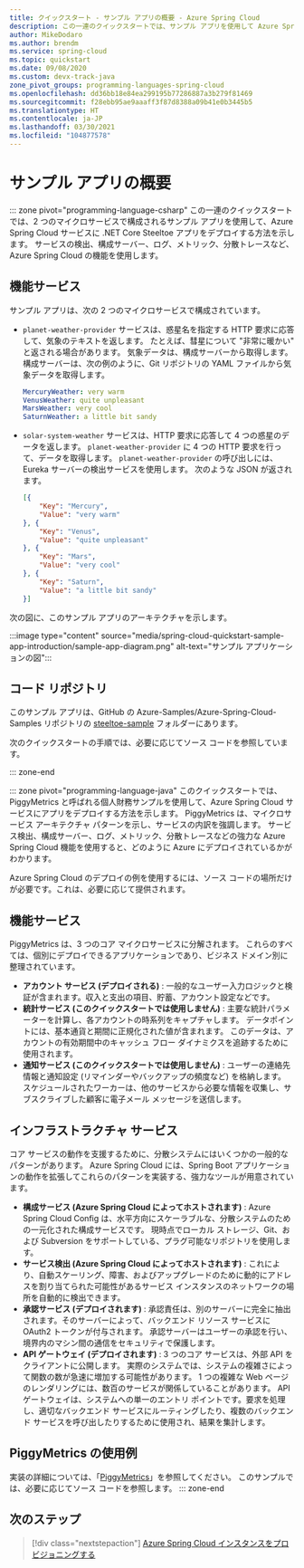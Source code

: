 ```yaml
---
title: クイックスタート - サンプル アプリの概要 - Azure Spring Cloud
description: この一連のクイックスタートでは、サンプル アプリを使用して Azure Spring Cloud にデプロイする方法について説明します。
author: MikeDodaro
ms.author: brendm
ms.service: spring-cloud
ms.topic: quickstart
ms.date: 09/08/2020
ms.custom: devx-track-java
zone_pivot_groups: programming-languages-spring-cloud
ms.openlocfilehash: dd36bb18e84ea299195b77286887a3b279f81469
ms.sourcegitcommit: f28ebb95ae9aaaff3f87d8388a09b41e0b3445b5
ms.translationtype: HT
ms.contentlocale: ja-JP
ms.lasthandoff: 03/30/2021
ms.locfileid: "104877578"
---
```

# <a name="introduction-to-the-sample-app"></a>サンプル アプリの概要

::: zone pivot="programming-language-csharp"
この一連のクイックスタートでは、2 つのマイクロサービスで構成されるサンプル アプリを使用して、Azure Spring Cloud サービスに .NET Core Steeltoe アプリをデプロイする方法を示します。 サービスの検出、構成サーバー、ログ、メトリック、分散トレースなど、Azure Spring Cloud の機能を使用します。

## <a name="functional-services"></a>機能サービス

サンプル アプリは、次の 2 つのマイクロサービスで構成されています。

* `planet-weather-provider` サービスは、惑星名を指定する HTTP 要求に応答して、気象のテキストを返します。 たとえば、彗星について "非常に暖かい" と返される場合があります。 気象データは、構成サーバーから取得します。 構成サーバーは、次の例のように、Git リポジトリの YAML ファイルから気象データを取得します。

  ```yaml
  MercuryWeather: very warm
  VenusWeather: quite unpleasant
  MarsWeather: very cool
  SaturnWeather: a little bit sandy
  ```

* `solar-system-weather` サービスは、HTTP 要求に応答して 4 つの惑星のデータを返します。 `planet-weather-provider` に 4 つの HTTP 要求を行って、データを取得します。 `planet-weather-provider` の呼び出しには、Eureka サーバーの検出サービスを使用します。 次のような JSON が返されます。

  ```json
  [{
      "Key": "Mercury",
      "Value": "very warm"
  }, {
      "Key": "Venus",
      "Value": "quite unpleasant"
  }, {
      "Key": "Mars",
      "Value": "very cool"
  }, {
      "Key": "Saturn",
      "Value": "a little bit sandy"
  }]
  ```

次の図に、このサンプル アプリのアーキテクチャを示します。

:::image type="content" source="media/spring-cloud-quickstart-sample-app-introduction/sample-app-diagram.png" alt-text="サンプル アプリケーションの図":::

## <a name="code-repository"></a>コード リポジトリ

このサンプル アプリは、GitHub の Azure-Samples/Azure-Spring-Cloud-Samples リポジトリの [steeltoe-sample](https://github.com/Azure-Samples/Azure-Spring-Cloud-Samples/tree/master/steeltoe-sample) フォルダーにあります。

次のクイックスタートの手順では、必要に応じてソース コードを参照しています。

::: zone-end

::: zone pivot="programming-language-java"
このクイックスタートでは、PiggyMetrics と呼ばれる個人財務サンプルを使用して、Azure Spring Cloud サービスにアプリをデプロイする方法を示します。 PiggyMetrics は、マイクロサービス アーキテクチャ パターンを示し、サービスの内訳を強調します。 サービス検出、構成サーバー、ログ、メトリック、分散トレースなどの強力な Azure Spring Cloud 機能を使用すると、どのように Azure にデプロイされているかがわかります。

Azure Spring Cloud のデプロイの例を使用するには、ソース コードの場所だけが必要です。これは、必要に応じて提供されます。

## <a name="functional-services"></a>機能サービス

PiggyMetrics は、3 つのコア マイクロサービスに分解されます。 これらのすべては、個別にデプロイできるアプリケーションであり、ビジネス ドメイン別に整理されています。

* **アカウント サービス (デプロイされる)** : 一般的なユーザー入力ロジックと検証が含まれます。収入と支出の項目、貯蓄、アカウント設定などです。
* **統計サービス (このクイックスタートでは使用しません)** : 主要な統計パラメーターを計算し、各アカウントの時系列をキャプチャします。 データポイントには、基本通貨と期間に正規化された値が含まれます。 このデータは、アカウントの有効期間中のキャッシュ フロー ダイナミクスを追跡するために使用されます。
* **通知サービス (このクイックスタートでは使用しません)** : ユーザーの連絡先情報と通知設定 (リマインダーやバックアップの頻度など) を格納します。 スケジュールされたワーカーは、他のサービスから必要な情報を収集し、サブスクライブした顧客に電子メール メッセージを送信します。

## <a name="infrastructure-services"></a>インフラストラクチャ サービス

コア サービスの動作を支援するために、分散システムにはいくつかの一般的なパターンがあります。 Azure Spring Cloud には、Spring Boot アプリケーションの動作を拡張してこれらのパターンを実装する、強力なツールが用意されています。 

* **構成サービス (Azure Spring Cloud によってホストされます)** : Azure Spring Cloud Config は、水平方向にスケーラブルな、分散システムのための一元化された構成サービスです。 現時点でローカル ストレージ、Git、および Subversion をサポートしている、プラグ可能なリポジトリを使用します。
* **サービス検出 (Azure Spring Cloud によってホストされます)** : これにより、自動スケーリング、障害、およびアップグレードのために動的にアドレスを割り当てられた可能性があるサービス インスタンスのネットワークの場所を自動的に検出できます。
* **承認サービス (デプロイされます)** : 承認責任は、別のサーバーに完全に抽出されます。そのサーバーによって、バックエンド リソース サービスに OAuth2 トークンが付与されます。 承認サーバーはユーザーの承認を行い、境界内のマシン間の通信をセキュリティで保護します。
* **API ゲートウェイ (デプロイされます)** : 3 つのコア サービスは、外部 API をクライアントに公開します。 実際のシステムでは、システムの複雑さによって関数の数が急速に増加する可能性があります。 1 つの複雑な Web ページのレンダリングには、数百のサービスが関係していることがあります。 API ゲートウェイは、システムへの単一のエントリ ポイントです。要求を処理し、適切なバックエンド サービスにルーティングしたり、複数のバックエンド サービスを呼び出したりするために使用され、結果を集計します。 

## <a name="sample-usage-of-piggymetrics"></a>PiggyMetrics の使用例

実装の詳細については、「[PiggyMetrics](https://github.com/Azure-Samples/piggymetrics)」を参照してください。 このサンプルでは、必要に応じてソース コードを参照します。
::: zone-end

## <a name="next-steps"></a>次のステップ

> [!div class="nextstepaction"]
> [Azure Spring Cloud インスタンスをプロビジョニングする](spring-cloud-quickstart-provision-service-instance.md)
